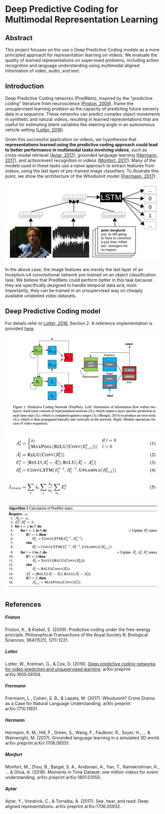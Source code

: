 # Deep Predictive Coding for Multimodal Representation Learning

## Abstract

This project focuses on the use o Deep Predictive Coding models as a more principled approach for representation learning on videos. We evaluate the quality of learned representations on supervised problems, including action recognition and language understanding using multimodal aligned information of video, audio, and text.

## Introduction

Deep Predictive Coding networks (PredNets), inspired by the "predictive coding" literature from neuroscience ([Friston, 2009](#friston)), frame the unsupervised learning problem as the capacity of predicting future sensory data in a sequence. These networks can predict complex object movements in synthetic and natural videos, resulting in learned representations that are useful for estimating latent variables like steering angle in an autonomous vehicle setting ([Lotter, 2016](#lotter)).

Given this successful application on videos, we hypothesise that **representations learned using the predictive coding approach could lead to better performance in multimodal tasks involving videos**, such as cross-modal retrieval ([Aytar, 2017](#aytar)), grounded language learning ([Hermann, 2017](#hermann)), and action/event recognition in videos ([Monfort, 2017](#monfort)). Many of the models used in these tasks use a naive approach to extract features from videos, using the last layer of pre-trained image classifiers. To illustrate this point, we show the architecture of the Whodunnit model ([Frermann, 2017](#frermann)):

![whodunnit](./images/whodunnit.png)

In the above case, the image features are merely the last layer of an Inception-v4 convolutional network pre-trained on an object classification task. We believe that PredNets could perform better in this task because they are specifically designed to handle temporal data and, most importantly, they can be trained in an unsupervised way on cheaply available unlabeled video datasets.

## Deep Predictive Coding model

For details refer to [Lotter, 2016](#lotter), Section 2. A reference implementation is provided [here](https://github.com/coxlab/prednet).

![prednet](./images/prednet.png)

![prednet](./images/prednet-equations.png)

![prednet](./images/prednet-algorithm.png)

## References

##### Friston
Friston, K., & Kiebel, S. (2009). Predictive coding under the free-energy principle. Philosophical Transactions of the Royal Society B: Biological Sciences, 364(1521), 1211-1221.

##### Lotter
Lotter, W., Kreiman, G., & Cox, D. (2016). [Deep predictive coding networks for video prediction and unsupervised learning](https://arxiv.org/abs/1605.08104). arXiv preprint arXiv:1605.08104.

##### Frermann
Frermann, L., Cohen, S. B., & Lapata, M. (2017). Whodunnit? Crime Drama as a Case for Natural Language Understanding. arXiv preprint arXiv:1710.11601.

##### Hermann
Hermann, K. M., Hill, F., Green, S., Wang, F., Faulkner, R., Soyer, H., ... & Wainwright, M. (2017). Grounded language learning in a simulated 3D world. arXiv preprint arXiv:1706.06551.

##### Monfort
Monfort, M., Zhou, B., Bargal, S. A., Andonian, A., Yan, T., Ramakrishnan, K., ... & Oliva, A. (2018). Moments in Time Dataset: one million videos for event understanding. arXiv preprint arXiv:1801.03150.

##### Aytar
Aytar, Y., Vondrick, C., & Torralba, A. (2017). See, hear, and read: Deep aligned representations. arXiv preprint arXiv:1706.00932.
